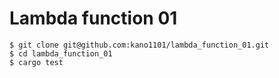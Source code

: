 # Lambda function 01

```
$ git clone git@github.com:kano1101/lambda_function_01.git
$ cd lambda_function_01
$ cargo test
```
